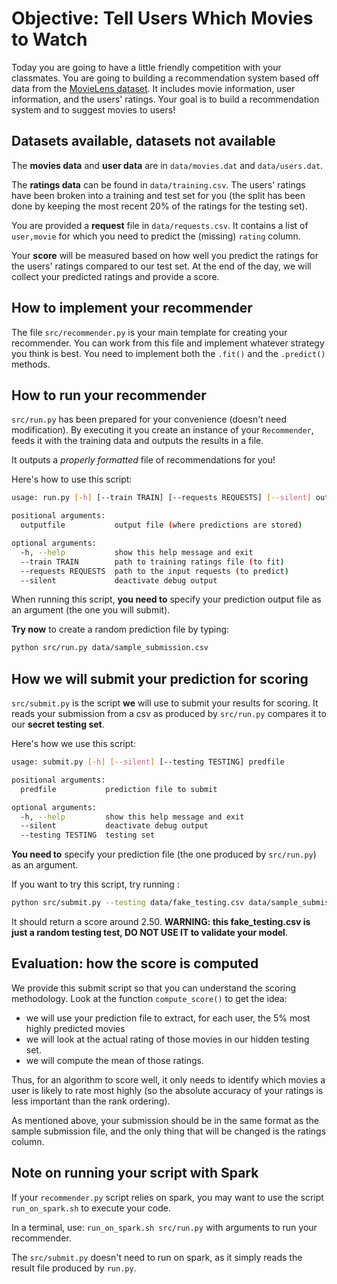 # Objective: Tell Users Which Movies to Watch

Today you are going to have a little friendly competition with your classmates.
You are going to building a recommendation system based off data from the
[MovieLens dataset](http://grouplens.org/datasets/movielens/). It includes movie
information, user information, and the users' ratings. Your goal is to build a
recommendation system and to suggest movies to users!


## Datasets available, datasets not available

The **movies data** and **user data** are in `data/movies.dat` and `data/users.dat`.

The **ratings data** can be found in `data/training.csv`. The users' ratings have been broken into a training and test set for you (the split has been done by keeping the most recent 20% of the ratings for the testing set).

You are provided a **request** file in `data/requests.csv`. It contains a list of `user,movie` for which you need to predict the (missing) `rating` column.

Your **score** will be measured based on how well you predict the ratings for the users' ratings compared to our test set. At the end of the day, we will collect your predicted ratings and provide a score.


## How to implement your recommender

The file `src/recommender.py` is your main template for creating your recommender. You can work from this file and implement whatever strategy you think is best. You need to implement both the `.fit()` and the `.predict()` methods.


## How to run your recommender

`src/run.py` has been prepared for your convenience (doesn't need modification). By executing it you create an instance of your `Recommender`, feeds it with the training data and outputs the results in a file.

It outputs a _properly formatted_ file of recommendations for you!

  Here's how to use this script:
  ```bash
  usage: run.py [-h] [--train TRAIN] [--requests REQUESTS] [--silent] outputfile

  positional arguments:
    outputfile           output file (where predictions are stored)

  optional arguments:
    -h, --help           show this help message and exit
    --train TRAIN        path to training ratings file (to fit)
    --requests REQUESTS  path to the input requests (to predict)
    --silent             deactivate debug output
  ```

When running this script, **you need to** specify your prediction output file as an argument (the one you will submit).

**Try now** to create a random prediction file by typing:

```bash
python src/run.py data/sample_submission.csv
```


## How we will submit your prediction for scoring

`src/submit.py` is the script **we** will use to submit your results for scoring. It reads your submission from a csv as produced by `src/run.py` compares it to our **secret testing set**.

Here's how we use this script:
  ```bash
  usage: submit.py [-h] [--silent] [--testing TESTING] predfile

  positional arguments:
    predfile           prediction file to submit

  optional arguments:
    -h, --help         show this help message and exit
    --silent           deactivate debug output
    --testing TESTING  testing set
  ```

**You need to** specify your prediction file (the one produced by `src/run.py`) as an argument.

If you want to try this script, try running :

```bash
python src/submit.py --testing data/fake_testing.csv data/sample_submission.csv
```

It should return a score around 2.50. **WARNING: this fake_testing.csv is just a random testing test, DO NOT USE IT to validate your model**.


## Evaluation: how the score is computed

We provide this submit script so that you can understand the scoring methodology. Look at the function `compute_score()` to get the idea:
- we will use your prediction file to extract, for each user, the 5% most highly predicted movies
- we will look at the actual rating of those movies in our hidden testing set.
- we will compute the mean of those ratings.

Thus, for an algorithm to score well, it only needs to identify which movies a user is likely to rate most highly (so the absolute accuracy of your ratings is less important than the rank ordering).

As mentioned above, your submission should be in the same format as the sample
submission file, and the only thing that will be changed is the ratings column.


## Note on running your script with Spark

If your `recommender.py` script relies on spark, you may want to use the script `run_on_spark.sh` to execute your code.

In a terminal, use: `run_on_spark.sh src/run.py` with arguments to run your recommender.

The `src/submit.py` doesn't need to run on spark, as it simply reads the result file produced by `run.py`.
